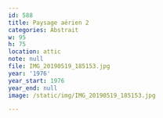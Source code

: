 ```yaml
---
id: 588
title: Paysage aérien 2
categories: Abstrait
w: 95
h: 75
location: attic
note: null
file: IMG_20190519_185153.jpg
year: '1976'
year_start: 1976
year_end: null
image: /static/img/IMG_20190519_185153.jpg

---
```

